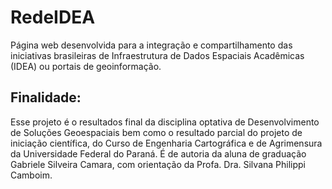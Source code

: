 # RedeIDEA

Página web desenvolvida para a integração e compartilhamento das iniciativas brasileiras de Infraestrutura de Dados Espaciais Acadêmicas (IDEA) ou portais de geoinformação.

## Finalidade:
Esse projeto é o resultados final da disciplina optativa de Desenvolvimento de Soluções Geoespaciais bem como o resultado parcial do projeto de iniciação científica, do Curso de Engenharia Cartográfica e de Agrimensura da Universidade Federal do Paraná.
É de autoria da aluna de graduação Gabriele Silveira Camara, com orientação da Profa. Dra. Silvana Philippi Camboim.
